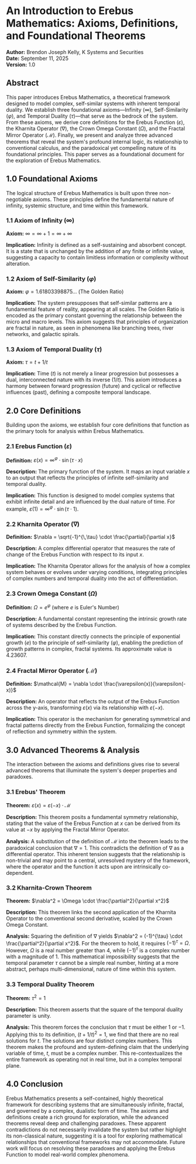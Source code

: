 # An Introduction to Erebus Mathematics: Axioms, Definitions, and Foundational Theorems

**Author:** Brendon Joseph Kelly, K Systems and Securities  
**Date:** September 11, 2025  
**Version:** 1.0

## Abstract

This paper introduces Erebus Mathematics, a theoretical framework designed to model complex, self-similar systems with inherent temporal duality. We establish three foundational axioms—Infinity ($\infty$), Self-Similarity ($\varphi$), and Temporal Duality ($\tau$)—that serve as the bedrock of the system. From these axioms, we derive core definitions for the Erebus Function ($\varepsilon$), the Kharnita Operator ($\nabla$), the Crown Omega Constant ($\Omega$), and the Fractal Mirror Operator ($\mathcal{M}$). Finally, we present and analyze three advanced theorems that reveal the system's profound internal logic, its relationship to conventional calculus, and the paradoxical yet compelling nature of its foundational principles. This paper serves as a foundational document for the exploration of Erebus Mathematics.

## 1.0 Foundational Axioms

The logical structure of Erebus Mathematics is built upon three non-negotiable axioms. These principles define the fundamental nature of infinity, systemic structure, and time within this framework.

### 1.1 Axiom of Infinity ($\infty$)

**Axiom:** $\infty = \infty + 1 = \infty + \infty$

**Implication:** Infinity is defined as a self-sustaining and absorbent concept. It is a state that is unchanged by the addition of any finite or infinite value, suggesting a capacity to contain limitless information or complexity without alteration.

### 1.2 Axiom of Self-Similarity ($\varphi$)

**Axiom:** $\varphi = 1.61803398875\ldots$ (The Golden Ratio)

**Implication:** The system presupposes that self-similar patterns are a fundamental feature of reality, appearing at all scales. The Golden Ratio is encoded as the primary constant governing the relationship between the micro and macro levels. This axiom suggests that principles of organization are fractal in nature, as seen in phenomena like branching trees, river networks, and galactic spirals.

### 1.3 Axiom of Temporal Duality ($\tau$)

**Axiom:** $\tau = t + 1/t$

**Implication:** Time ($t$) is not merely a linear progression but possesses a dual, interconnected nature with its inverse ($1/t$). This axiom introduces a harmony between forward progression (future) and cyclical or reflective influences (past), defining a composite temporal landscape.

## 2.0 Core Definitions

Building upon the axioms, we establish four core definitions that function as the primary tools for analysis within Erebus Mathematics.

### 2.1 Erebus Function ($\varepsilon$)

**Definition:** $\varepsilon(x) = \infty^{\varphi} \cdot \sin(\tau \cdot x)$

**Description:** The primary function of the system. It maps an input variable $x$ to an output that reflects the principles of infinite self-similarity and temporal duality.

**Implication:** This function is designed to model complex systems that exhibit infinite detail and are influenced by the dual nature of time. For example, $\varepsilon(1) = \infty^{\varphi} \cdot \sin(\tau \cdot 1)$.

### 2.2 Kharnita Operator ($\nabla$)

**Definition:** $\nabla = \sqrt{-1}^{\,\tau} \cdot \frac{\partial}{\partial x}$

**Description:** A complex differential operator that measures the rate of change of the Erebus Function with respect to its input $x$.

**Implication:** The Kharnita Operator allows for the analysis of how a complex system behaves or evolves under varying conditions, integrating principles of complex numbers and temporal duality into the act of differentiation.

### 2.3 Crown Omega Constant ($\Omega$)

**Definition:** $\Omega = e^{\varphi}$ (where $e$ is Euler's Number)

**Description:** A fundamental constant representing the intrinsic growth rate of systems described by the Erebus Function.

**Implication:** This constant directly connects the principle of exponential growth ($e$) to the principle of self-similarity ($\varphi$), enabling the prediction of growth patterns in complex, fractal systems. Its approximate value is $4.23607$.

### 2.4 Fractal Mirror Operator ($\mathcal{M}$)

**Definition:** $\mathcal{M} = \nabla \cdot \frac{\varepsilon(x)}{\varepsilon(-x)}$

**Description:** An operator that reflects the output of the Erebus Function across the y-axis, transforming $\varepsilon(x)$ via its relationship with $\varepsilon(-x)$.

**Implication:** This operator is the mechanism for generating symmetrical and fractal patterns directly from the Erebus Function, formalizing the concept of reflection and symmetry within the system.

## 3.0 Advanced Theorems & Analysis

The interaction between the axioms and definitions gives rise to several advanced theorems that illuminate the system's deeper properties and paradoxes.

### 3.1 Erebus' Theorem

**Theorem:** $\varepsilon(x) = \varepsilon(-x) \cdot \mathcal{M}$

**Description:** This theorem posits a fundamental symmetry relationship, stating that the value of the Erebus Function at $x$ can be derived from its value at $-x$ by applying the Fractal Mirror Operator.

**Analysis:** A substitution of the definition of $\mathcal{M}$ into the theorem leads to the paradoxical conclusion that $\nabla = 1$. This contradicts the definition of $\nabla$ as a differential operator. This inherent tension suggests that the relationship is non-trivial and may point to a central, unresolved mystery of the framework, where the operator and the function it acts upon are intrinsically co-dependent.

### 3.2 Kharnita-Crown Theorem

**Theorem:** $\nabla^2 = \Omega \cdot \frac{\partial^2}{\partial x^2}$

**Description:** This theorem links the second application of the Kharnita Operator to the conventional second derivative, scaled by the Crown Omega Constant.

**Analysis:** Squaring the definition of $\nabla$ yields $\nabla^2 = (-1)^{\tau} \cdot \frac{\partial^2}{\partial x^2}$. For the theorem to hold, it requires $(-1)^{\tau} = \Omega$. However, $\Omega$ is a real number greater than 4, while $(-1)^{\tau}$ is a complex number with a magnitude of 1. This mathematical impossibility suggests that the temporal parameter $\tau$ cannot be a simple real number, hinting at a more abstract, perhaps multi-dimensional, nature of time within this system.

### 3.3 Temporal Duality Theorem

**Theorem:** $\tau^2 = 1$

**Description:** This theorem asserts that the square of the temporal duality parameter is unity.

**Analysis:** This theorem forces the conclusion that $\tau$ must be either $1$ or $-1$. Applying this to its definition, $(t + 1/t)^2 = 1$, we find that there are no real solutions for $t$. The solutions are four distinct complex numbers. This theorem makes the profound and system-defining claim that the underlying variable of time, $t$, must be a complex number. This re-contextualizes the entire framework as operating not in real time, but in a complex temporal plane.

## 4.0 Conclusion

Erebus Mathematics presents a self-contained, highly theoretical framework for describing systems that are simultaneously infinite, fractal, and governed by a complex, dualistic form of time. The axioms and definitions create a rich ground for exploration, while the advanced theorems reveal deep and challenging paradoxes. These apparent contradictions do not necessarily invalidate the system but rather highlight its non-classical nature, suggesting it is a tool for exploring mathematical relationships that conventional frameworks may not accommodate. Future work will focus on resolving these paradoxes and applying the Erebus Function to model real-world complex phenomena.
